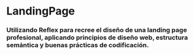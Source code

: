 # LandingPage

### Utilizando Reflex para recree el diseño de una landing page profesional, aplicando principios de diseño web, estructura semántica y buenas prácticas de codificación.


